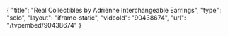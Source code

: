 {
    "title": "Real Collectibles by Adrienne Interchangeable Earrings",
    "type": "solo",
    "layout": "iframe-static",
    "videoId": "90438674",
    "url": "\/tvpembed\/90438674"
}